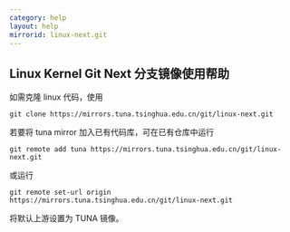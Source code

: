 ```yaml
---
category: help
layout: help
mirrorid: linux-next.git
---
```


## Linux Kernel Git Next 分支镜像使用帮助

如需克隆 linux 代码，使用

```
git clone https://mirrors.tuna.tsinghua.edu.cn/git/linux-next.git
```

若要将 tuna mirror 加入已有代码库，可在已有仓库中运行

```
git remote add tuna https://mirrors.tuna.tsinghua.edu.cn/git/linux-next.git
```

或运行

```
git remote set-url origin https://mirrors.tuna.tsinghua.edu.cn/git/linux-next.git
```

将默认上游设置为 TUNA 镜像。


